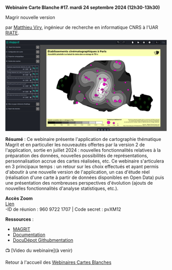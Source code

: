 **Webinaire Carte Blanche #17. mardi 24 septembre 2024 (12h30-13h30)** 

Magrir nouvelle version

par [Matthieu Viry](https://mthh.github.io/portfolio/), ingénieur de recherche en informatique CNRS à l'UAR [RIATE](https://riate.cnrs.fr/).

![alt text](magrit-cinema.png)


**Résumé** : Ce webinaire présente l'application de cartographie thématique Magrit et en particulier les nouveautés offertes par la version 2 de l'application, sortie en juillet 2024 : nouvelles fonctionnalités relatives à la préparation des données, nouvelles possibilités de représentations, personnalisation accrue des cartes réalisées, etc.
Ce webinaire s'articulera en 3 principaux temps : un retour sur les choix effectués et ayant permis d'aboutir à une nouvelle version de l'application, un cas d'étude réel (réalisation d'une carte à partir de données disponibles en Open Data) puis une présentation des nombreuses perspectives d'évolution (ajouts de nouvelles fonctionnalités d'analyse statistiques, etc.).

**Accès Zoom** </br>
[Lien](https://cnrs.zoom.us/j/96097221707?pwd=rEf3u8IrvI9YS17iRWNjwcuE96j1GF.1) </br>
-ID de réunion : 960 9722 1707 | Code secret : pvXM12</br>

**Ressources** : 
- [MAGRIT](https://magrit.cnrs.fr/)
- [Documentation](https://magrit.cnrs.fr/documentation.html)
- [DocuDépot Githubmentation](https://github.com/riatelab/magrit)

📺 [Video du webinaire](à venir) </br>

Retour à l'accueil des [Webinaires Cartes Blanches](https://github.com/magisAR9/webinaires)
